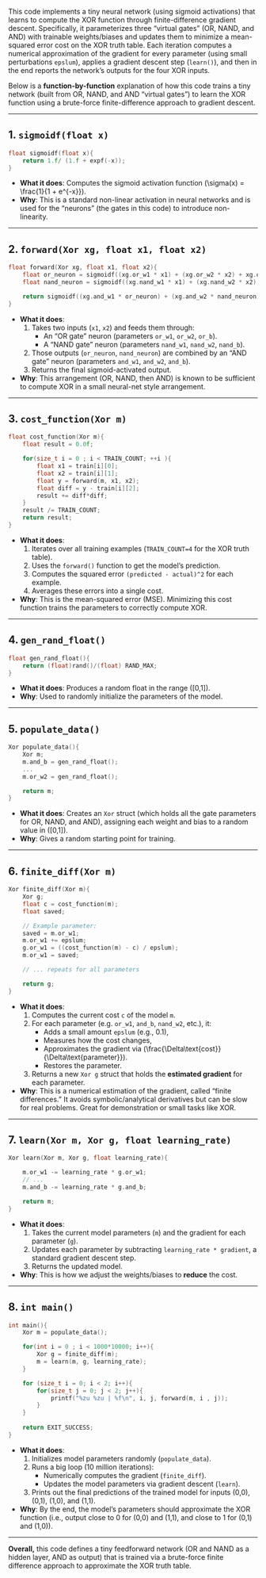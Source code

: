 This code implements a tiny neural network (using sigmoid activations) that learns to compute the XOR function through finite-difference gradient descent. Specifically, it parameterizes three “virtual gates” (OR, NAND, and AND) with trainable weights/biases and updates them to minimize a mean-squared error cost on the XOR truth table. Each iteration computes a numerical approximation of the gradient for every parameter (using small perturbations `epslum`), applies a gradient descent step (`learn()`), and then in the end reports the network’s outputs for the four XOR inputs.

Below is a **function-by-function** explanation of how this code trains a tiny network (built from OR, NAND, and AND “virtual gates”) to learn the XOR function using a brute-force finite-difference approach to gradient descent.

---

## 1. `sigmoidf(float x)`
```cpp
float sigmoidf(float x){
    return 1.f/ (1.f + expf(-x));
}
```
- **What it does**: Computes the sigmoid activation function \(\sigma(x) = \frac{1}{1 + e^{-x}}\).  
- **Why**: This is a standard non-linear activation in neural networks and is used for the “neurons” (the gates in this code) to introduce non-linearity.

---

## 2. `forward(Xor xg, float x1, float x2)`
```cpp
float forward(Xor xg, float x1, float x2){
    float or_neuron = sigmoidf((xg.or_w1 * x1) + (xg.or_w2 * x2) + xg.or_b);
    float nand_neuron = sigmoidf((xg.nand_w1 * x1) + (xg.nand_w2 * x2) + xg.nand_b);

    return sigmoidf((xg.and_w1 * or_neuron) + (xg.and_w2 * nand_neuron) + xg.and_b);
}
```
- **What it does**:
  1. Takes two inputs (`x1`, `x2`) and feeds them through:
     - An “OR gate” neuron (parameters `or_w1`, `or_w2`, `or_b`).
     - A “NAND gate” neuron (parameters `nand_w1`, `nand_w2`, `nand_b`).
  2. Those outputs (`or_neuron`, `nand_neuron`) are combined by an “AND gate” neuron (parameters `and_w1`, `and_w2`, `and_b`).
  3. Returns the final sigmoid-activated output.  
- **Why**: This arrangement (OR, NAND, then AND) is known to be sufficient to compute XOR in a small neural-net style arrangement.

---

## 3. `cost_function(Xor m)`
```cpp
float cost_function(Xor m){
    float result = 0.0f;

    for(size_t i = 0 ; i < TRAIN_COUNT; ++i ){
        float x1 = train[i][0];
        float x2 = train[i][1];
        float y = forward(m, x1, x2); 
        float diff = y - train[i][2];
        result += diff*diff;
    }
    result /= TRAIN_COUNT;
    return result;
}
```
- **What it does**:
  1. Iterates over all training examples (`TRAIN_COUNT=4` for the XOR truth table).
  2. Uses the `forward()` function to get the model’s prediction.
  3. Computes the squared error `(predicted - actual)^2` for each example.
  4. Averages these errors into a single cost.  
- **Why**: This is the mean-squared error (MSE). Minimizing this cost function trains the parameters to correctly compute XOR.

---

## 4. `gen_rand_float()`
```cpp
float gen_rand_float(){
    return (float)rand()/(float) RAND_MAX;
}
```
- **What it does**: Produces a random float in the range \([0,1]\).  
- **Why**: Used to randomly initialize the parameters of the model.

---

## 5. `populate_data()`
```cpp
Xor populate_data(){
    Xor m;
    m.and_b = gen_rand_float();
    ...
    m.or_w2 = gen_rand_float();

    return m;
}
```
- **What it does**: Creates an `Xor` struct (which holds all the gate parameters for OR, NAND, and AND), assigning each weight and bias to a random value in \([0,1]\).  
- **Why**: Gives a random starting point for training.

---

## 6. `finite_diff(Xor m)`
```cpp
Xor finite_diff(Xor m){
    Xor g;
    float c = cost_function(m);
    float saved;

    // Example parameter:
    saved = m.or_w1;
    m.or_w1 += epslum;
    g.or_w1 = ((cost_function(m) - c) / epslum);
    m.or_w1 = saved;

    // ... repeats for all parameters

    return g;
}
```
- **What it does**:
  1. Computes the current cost `c` of the model `m`.
  2. For each parameter (e.g. `or_w1`, `and_b`, `nand_w2`, etc.), it:
     - Adds a small amount `epslum` (e.g., 0.1),
     - Measures how the cost changes,
     - Approximates the gradient via \(\frac{\Delta\text{cost}}{\Delta\text{parameter}}\).
     - Restores the parameter.  
  3. Returns a new `Xor g` struct that holds the **estimated gradient** for each parameter.  
- **Why**: This is a numerical estimation of the gradient, called “finite differences.” It avoids symbolic/analytical derivatives but can be slow for real problems. Great for demonstration or small tasks like XOR.

---

## 7. `learn(Xor m, Xor g, float learning_rate)`
```cpp
Xor learn(Xor m, Xor g, float learning_rate){

    m.or_w1 -= learning_rate * g.or_w1;
    // ...
    m.and_b -= learning_rate * g.and_b;

    return m;
}
```
- **What it does**:  
  1. Takes the current model parameters (`m`) and the gradient for each parameter (`g`).  
  2. Updates each parameter by subtracting `learning_rate * gradient`, a standard gradient descent step.  
  3. Returns the updated model.  
- **Why**: This is how we adjust the weights/biases to **reduce** the cost.

---

## 8. `int main()`
```cpp
int main(){
    Xor m = populate_data();

    for(int i = 0 ; i < 1000*10000; i++){
        Xor g = finite_diff(m);
        m = learn(m, g, learning_rate);
    }

    for (size_t i = 0; i < 2; i++){
        for(size_t j = 0; j < 2; j++){
            printf("%zu %zu | %f\n", i, j, forward(m, i , j));
        }
    }
    
    return EXIT_SUCCESS;
}
```
- **What it does**:
  1. Initializes model parameters randomly (`populate_data`).
  2. Runs a big loop (10 million iterations):
     - Numerically computes the gradient (`finite_diff`).
     - Updates the model parameters via gradient descent (`learn`).
  3. Prints out the final predictions of the trained model for inputs (0,0), (0,1), (1,0), and (1,1).  
- **Why**: By the end, the model’s parameters should approximate the XOR function (i.e., output close to 0 for (0,0) and (1,1), and close to 1 for (0,1) and (1,0)).

---

**Overall,** this code defines a tiny feedforward network (OR and NAND as a hidden layer, AND as output) that is trained via a brute-force finite difference approach to approximate the XOR truth table.

